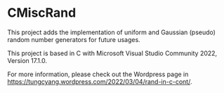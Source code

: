 # CMiscRand
This project adds the implementation of uniform and Gaussian (pseudo) random number generators for future usages. 

This project is based in C with Microsoft Visual Studio Community 2022, Version 17.1.0.

For more information, please check out the Wordpress page in https://tungcyang.wordpress.com/2022/03/04/rand-in-c-cont/.
